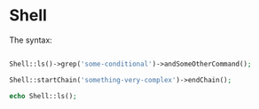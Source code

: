 # Shell

The syntax:

```php

Shell::ls()->grep('some-conditional')->andSomeOtherCommand();

Shell::startChain('something-very-complex')->endChain();

echo Shell::ls();

```
